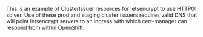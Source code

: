 This is an example of ClusterIssuer resources for letsencrypt to use HTTP01 solver. Use of these prod and staging
cluster issuers requires valid DNS that will point letsencrypt servers to an ingress with which cert-manager can respond
from within OpenShift.
